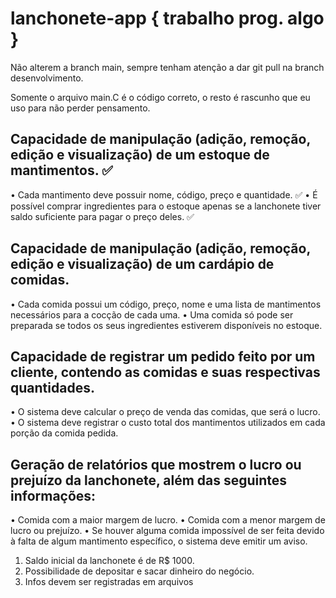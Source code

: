 # lanchonete-app { trabalho prog. algo }

Não alterem a branch main, sempre tenham atenção a dar git pull na branch desenvolvimento.

Somente o arquivo main.C é o código correto, o resto é rascunho que eu uso para não perder pensamento.


## Capacidade de manipulação (adição, remoção, edição e visualização) de um estoque de mantimentos. ✅
• Cada mantimento deve possuir nome, código, preço e quantidade. ✅
• É possível comprar ingredientes para o estoque apenas se a lanchonete tiver saldo suficiente para pagar o preço deles. ✅ 

## Capacidade de manipulação (adição, remoção, edição e visualização) de um cardápio de comidas.
• Cada comida possui um código, preço, nome e uma lista de mantimentos necessários para a cocção de cada uma.
• Uma comida só pode ser preparada se todos os seus ingredientes estiverem disponíveis no estoque.

## Capacidade de registrar um pedido feito por um cliente, contendo as comidas e suas respectivas quantidades.
• O sistema deve calcular o preço de venda das comidas, que será o lucro.
• O sistema deve registrar o custo total dos mantimentos utilizados em cada porção da comida pedida.

## Geração de relatórios que mostrem o lucro ou prejuízo da lanchonete, além das seguintes informações:
• Comida com a maior margem de lucro.
• Comida com a menor margem de lucro ou prejuízo.
• Se houver alguma comida impossível de ser feita devido à falta de algum mantimento específico, o sistema deve emitir um aviso.

1. Saldo inicial da lanchonete é de R$ 1000.
2. Possibilidade de depositar e sacar dinheiro do negócio.
3. Infos devem ser registradas em arquivos
